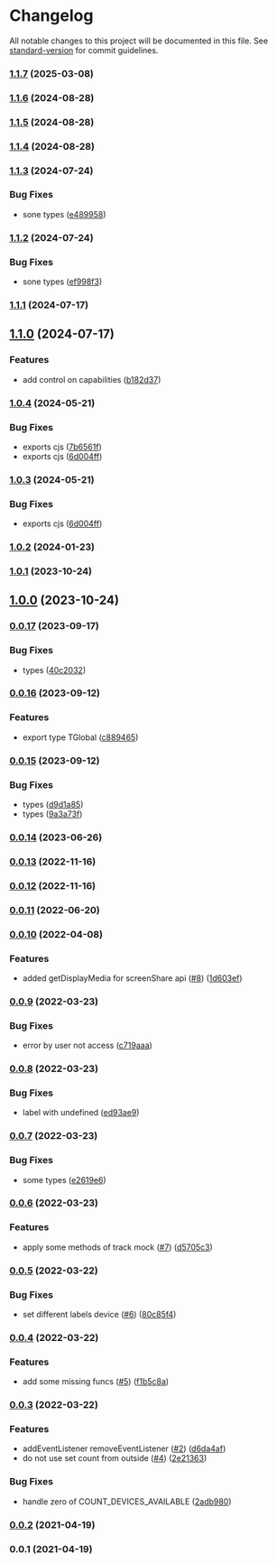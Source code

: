 # Changelog

All notable changes to this project will be documented in this file. See [standard-version](https://github.com/conventional-changelog/standard-version) for commit guidelines.

### [1.1.7](https://github.com/Krivega/webrtc-mock/compare/v1.1.6...v1.1.7) (2025-03-08)

### [1.1.6](https://github.com/Krivega/webrtc-mock/compare/v1.1.5...v1.1.6) (2024-08-28)

### [1.1.5](https://github.com/Krivega/webrtc-mock/compare/v1.1.4...v1.1.5) (2024-08-28)

### [1.1.4](https://github.com/Krivega/webrtc-mock/compare/v1.1.3...v1.1.4) (2024-08-28)

### [1.1.3](https://github.com/Krivega/webrtc-mock/compare/v1.1.2...v1.1.3) (2024-07-24)

### Bug Fixes

- sone types ([e489958](https://github.com/Krivega/webrtc-mock/commit/e489958beef2c1b86671d45131472aeb96be4d9b))

### [1.1.2](https://github.com/Krivega/webrtc-mock/compare/v1.1.1...v1.1.2) (2024-07-24)

### Bug Fixes

- sone types ([ef998f3](https://github.com/Krivega/webrtc-mock/commit/ef998f3253bf1da80dc6b56e006a420df80d2f07))

### [1.1.1](https://github.com/Krivega/webrtc-mock/compare/v1.1.0...v1.1.1) (2024-07-17)

## [1.1.0](https://github.com/Krivega/webrtc-mock/compare/v1.0.4...v1.1.0) (2024-07-17)

### Features

- add control on capabilities ([b182d37](https://github.com/Krivega/webrtc-mock/commit/b182d3706622fd6d41f23587df8ca73d069a1ca4))

### [1.0.4](https://github.com/Krivega/webrtc-mock/compare/v1.0.2...v1.0.4) (2024-05-21)

### Bug Fixes

- exports cjs ([7b6561f](https://github.com/Krivega/webrtc-mock/commit/7b6561f55a20c22c716155911535897a9e5d95f0))
- exports cjs ([6d004ff](https://github.com/Krivega/webrtc-mock/commit/6d004ff67ab18a81765745f13f41632a2e6b8532))

### [1.0.3](https://github.com/Krivega/webrtc-mock/compare/v1.0.2...v1.0.3) (2024-05-21)

### Bug Fixes

- exports cjs ([6d004ff](https://github.com/Krivega/webrtc-mock/commit/6d004ff67ab18a81765745f13f41632a2e6b8532))

### [1.0.2](https://github.com/Krivega/webrtc-mock/compare/v1.0.1...v1.0.2) (2024-01-23)

### [1.0.1](https://github.com/Krivega/webrtc-mock/compare/v1.0.0...v1.0.1) (2023-10-24)

## [1.0.0](https://github.com/Krivega/webrtc-mock/compare/v0.0.17...v1.0.0) (2023-10-24)

### [0.0.17](https://github.com/Krivega/webrtc-mock/compare/v0.0.16...v0.0.17) (2023-09-17)

### Bug Fixes

- types ([40c2032](https://github.com/Krivega/webrtc-mock/commit/40c20320cc7a31cbe138ec9d3514aec1408ba0d2))

### [0.0.16](https://github.com/Krivega/webrtc-mock/compare/v0.0.15...v0.0.16) (2023-09-12)

### Features

- export type TGlobal ([c889465](https://github.com/Krivega/webrtc-mock/commit/c88946545fa0dc430ce51da1473dcde7105b75e9))

### [0.0.15](https://github.com/Krivega/webrtc-mock/compare/v0.0.14...v0.0.15) (2023-09-12)

### Bug Fixes

- types ([d9d1a85](https://github.com/Krivega/webrtc-mock/commit/d9d1a856fa51f6353eb1b5cdb96443fd09d6098f))
- types ([9a3a73f](https://github.com/Krivega/webrtc-mock/commit/9a3a73f096c90e9ea53c1576d5ab6a036669f95c))

### [0.0.14](https://github.com/Krivega/webrtc-mock/compare/v0.0.13...v0.0.14) (2023-06-26)

### [0.0.13](https://github.com/Krivega/webrtc-mock/compare/v0.0.12...v0.0.13) (2022-11-16)

### [0.0.12](https://github.com/Krivega/webrtc-mock/compare/v0.0.11...v0.0.12) (2022-11-16)

### [0.0.11](https://github.com/Krivega/webrtc-mock/compare/v0.0.10...v0.0.11) (2022-06-20)

### [0.0.10](https://github.com/Krivega/webrtc-mock/compare/v0.0.9...v0.0.10) (2022-04-08)

### Features

- added getDisplayMedia for screenShare api ([#8](https://github.com/Krivega/webrtc-mock/issues/8)) ([1d603ef](https://github.com/Krivega/webrtc-mock/commit/1d603ef04319f84745941e2c2ad1c7863ad3bdd7))

### [0.0.9](https://github.com/Krivega/webrtc-mock/compare/v0.0.8...v0.0.9) (2022-03-23)

### Bug Fixes

- error by user not access ([c719aaa](https://github.com/Krivega/webrtc-mock/commit/c719aaa7ba221c17a2700566a8e641057feb7544))

### [0.0.8](https://github.com/Krivega/webrtc-mock/compare/v0.0.7...v0.0.8) (2022-03-23)

### Bug Fixes

- label with undefined ([ed93ae9](https://github.com/Krivega/webrtc-mock/commit/ed93ae97521d45a39e8cf65c914eed50fcaea522))

### [0.0.7](https://github.com/Krivega/webrtc-mock/compare/v0.0.6...v0.0.7) (2022-03-23)

### Bug Fixes

- some types ([e2619e6](https://github.com/Krivega/webrtc-mock/commit/e2619e68ed74634070239802534f5d7cf046f788))

### [0.0.6](https://github.com/Krivega/webrtc-mock/compare/v0.0.5...v0.0.6) (2022-03-23)

### Features

- apply some methods of track mock ([#7](https://github.com/Krivega/webrtc-mock/issues/7)) ([d5705c3](https://github.com/Krivega/webrtc-mock/commit/d5705c338ce67d23aa036b6cf3c1f07c16d046ed))

### [0.0.5](https://github.com/Krivega/webrtc-mock/compare/v0.0.4...v0.0.5) (2022-03-22)

### Bug Fixes

- set different labels device ([#6](https://github.com/Krivega/webrtc-mock/issues/6)) ([80c85f4](https://github.com/Krivega/webrtc-mock/commit/80c85f4d0c2c321b86c89d6811d7476e7a9a4a0d))

### [0.0.4](https://github.com/Krivega/webrtc-mock/compare/v0.0.3...v0.0.4) (2022-03-22)

### Features

- add some missing funcs ([#5](https://github.com/Krivega/webrtc-mock/issues/5)) ([f1b5c8a](https://github.com/Krivega/webrtc-mock/commit/f1b5c8a32e7b2a31c1c768b0df8591840807eb77))

### [0.0.3](https://github.com/Krivega/webrtc-mock/compare/v0.0.2...v0.0.3) (2022-03-22)

### Features

- addEventListener removeEventListener ([#2](https://github.com/Krivega/webrtc-mock/issues/2)) ([d6da4af](https://github.com/Krivega/webrtc-mock/commit/d6da4afe4fca9a1d4462acbace3df919f4b9afa7))
- do not use set count from outside ([#4](https://github.com/Krivega/webrtc-mock/issues/4)) ([2e21363](https://github.com/Krivega/webrtc-mock/commit/2e21363e5a7b71442df8a50e63cffefb718ea955))

### Bug Fixes

- handle zero of COUNT_DEVICES_AVAILABLE ([2adb980](https://github.com/Krivega/webrtc-mock/commit/2adb98002dcfd5a947ba546b4e3b3a9c16c08b33))

### [0.0.2](https://github.com/Krivega/webrtc-mock/compare/v0.0.1...v0.0.2) (2021-04-19)

### 0.0.1 (2021-04-19)

